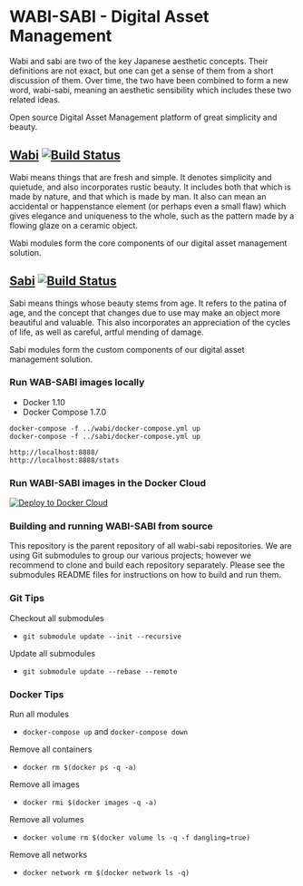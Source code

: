 # WABI-SABI - Digital Asset Management

Wabi and sabi are two of the key Japanese aesthetic concepts. Their definitions are not exact, but one can get a sense of them from a short discussion of them. Over time, the two have been combined to form a new word, wabi-sabi, meaning an aesthetic sensibility which includes these two related ideas. 

Open source Digital Asset Management platform of great simplicity and beauty.

## [Wabi](https://github.com/urchinly/wabi) [![Build Status](https://travis-ci.org/urchinly/wabi.svg?branch=master)](https://travis-ci.org/urchinly/wabi)

Wabi means things that are fresh and simple. It denotes simplicity and quietude, and also incorporates rustic beauty. It includes both that which is made by nature, and that which is made by man. It also can mean an accidental or happenstance element (or perhaps even a small flaw) which gives elegance and uniqueness to the whole, such as the pattern made by a flowing glaze on a ceramic object.

Wabi modules form the core components of our digital asset management solution.

## [Sabi](https://github.com/urchinly/sabi) [![Build Status](https://travis-ci.org/urchinly/sabi.svg?branch=master)](https://travis-ci.org/urchinly/sabi)

Sabi means things whose beauty stems from age. It refers to the patina of age, and the concept that changes due to use may make an object more beautiful and valuable. This also incorporates an appreciation of the cycles of life, as well as careful, artful mending of damage.

Sabi modules form the custom components of our digital asset management solution.

### Run WAB-SABI images locally

- Docker 1.10
- Docker Compose 1.7.0

```
docker-compose -f ../wabi/docker-compose.yml up
docker-compose -f ../sabi/docker-compose.yml up

http://localhost:8888/
http://localhost:8888/stats
```

### Run WABI-SABI images in the Docker Cloud

[![Deploy to Docker Cloud](https://files.cloud.docker.com/images/deploy-to-dockercloud.svg)](https://cloud.docker.com/stack/deploy/)

### Building and running WABI-SABI from source

This repository is the parent repository of all wabi-sabi repositories. We are using Git submodules to group our various projects; however we recommend to clone and build each repository separately. Please see the submodules README files for instructions on how to build and run them.

### Git Tips

Checkout all submodules

* `git submodule update --init --recursive`

Update all submodules

* `git submodule update --rebase --remote`

### Docker Tips

Run all modules

* `docker-compose up` and `docker-compose down`

Remove all containers

* `docker rm $(docker ps -q -a)`

Remove all images

* `docker rmi $(docker images -q -a)`

Remove all volumes

* `docker volume rm $(docker volume ls -q -f dangling=true)`

Remove all networks

* `docker network rm $(docker network ls -q)`
